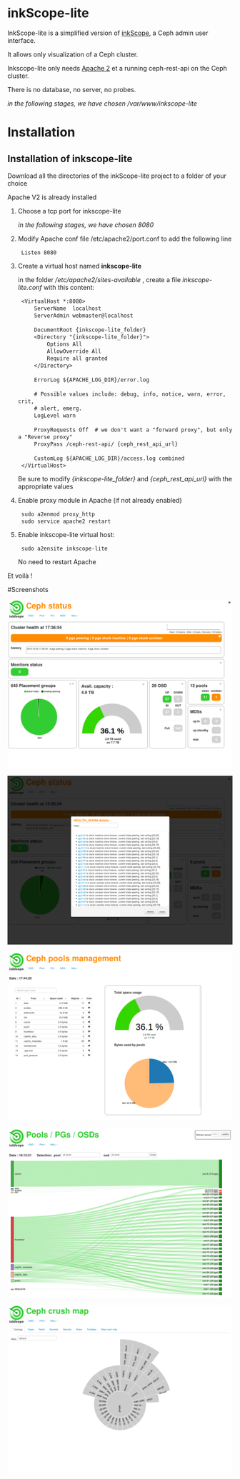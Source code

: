 inkScope-lite
=============

InkScope-lite is a simplified version of [inkScope](https://github.com/inkscope/inkscope), a Ceph admin user interface.

It allows only visualization of a Ceph cluster.

Inkscope-lite only needs [Apache 2](http://httpd.apache.org/) et a running ceph-rest-api on the Ceph cluster.

There is no database, no server, no probes.

_in the following stages, we have chosen /var/www/inkscope-lite_

# Installation

## Installation of inkscope-lite

Download all the directories of the inkScope-lite project to a folder of your choice

Apache V2 is already installed

1. Choose a tcp port for inkscope-lite

    *in the following stages, we have chosen 8080*

1. Modify Apache conf file /etc/apache2/port.conf to add the following line

        Listen 8080

1. Create a virtual host named **inkscope-lite**

    in the folder */etc/apache2/sites-available* ,
    create a file *inkscope-lite.conf* with this content:

        <VirtualHost *:8080>
            ServerName  localhost
            ServerAdmin webmaster@localhost

            DocumentRoot {inkscope-lite_folder}
            <Directory "{inkscope-lite_folder}">
                Options All
                AllowOverride All
                Require all granted
            </Directory>

            ErrorLog ${APACHE_LOG_DIR}/error.log

            # Possible values include: debug, info, notice, warn, error, crit,
            # alert, emerg.
            LogLevel warn

            ProxyRequests Off  # we don't want a "forward proxy", but only a "Reverse proxy"
            ProxyPass /ceph-rest-api/ {ceph_rest_api_url}

            CustomLog ${APACHE_LOG_DIR}/access.log combined
        </VirtualHost>

    Be sure to modify *{inkscope-lite_folder}* and *{ceph_rest_api_url}* with the appropriate values

1. Enable proxy module in Apache (if not already enabled)

        sudo a2enmod proxy_http
        sudo service apache2 restart

1. Enable inkscope-lite virtual host:

        sudo a2ensite inkscope-lite

    No need to restart Apache

Et voilà !

#Screenshots

![dashboard](img/ScreenShot-dashboard.png)

![health details](img/ScreenShot-healthdetails.png)

![pools](img/ScreenShot-pool.png)

![pgs](img/ScreenShot-pg.png)

![crushmap](img/ScreenShot-crushmap.png)
